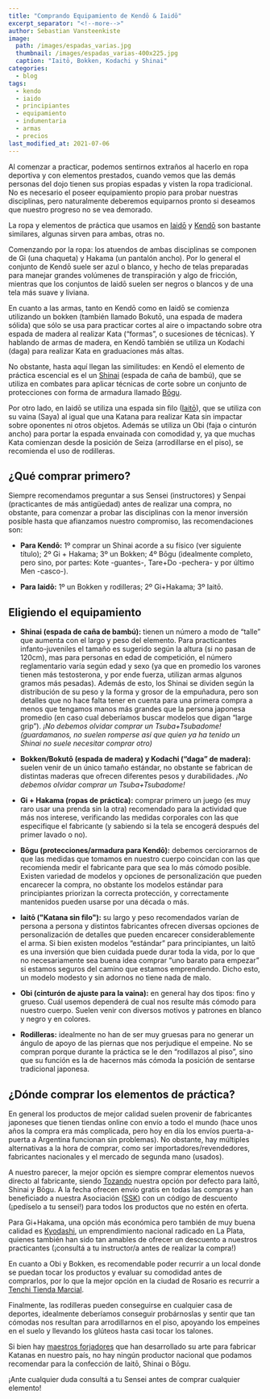 ```yaml
---
title: "Comprando Equipamiento de Kendō & Iaidō"
excerpt_separator: "<!--more-->"
author: Sebastian Vansteenkiste
image: 
  path: /images/espadas_varias.jpg
  thumbnail: /images/espadas_varias-400x225.jpg
  caption: "Iaitō, Bokken, Kodachi y Shinai"
categories:
  - blog
tags: 
  - kendo
  - iaido
  - principiantes
  - equipamiento
  - indumentaria
  - armas
  - precios
last_modified_at: 2021-07-06
---
```


Al comenzar a practicar, podemos sentirnos extraños al hacerlo en ropa deportiva y con elementos prestados, cuando vemos que las demás personas del dojo tienen sus propias espadas y visten la ropa tradicional. No es necesario el poseer equipamiento propio para probar nuestras disciplinas, pero naturalmente deberemos equiparnos pronto si deseamos que nuestro progreso no se vea demorado.

<!--more-->

La ropa y elementos de práctica que usamos en [Iaidō](/disciplinas/Iaidō) y [Kendō](/disciplinas/Kendō) son bastante similares, algunas sirven para ambas, otras no.

Comenzando por la ropa: los atuendos de ambas disciplinas se componen de Gi (una chaqueta) y Hakama (un pantalón ancho). Por lo general el conjunto de Kendō suele ser azul o blanco, y hecho de telas preparadas para manejar grandes volúmenes de transpiración y algo de fricción, mientras que los conjuntos de Iaidō suelen ser negros o blancos y de una tela más suave y liviana.

En cuanto a las armas, tanto en Kendō como en Iaidō se comienza utilizando un bokken (también llamado Bokutō, una espada de madera sólida) que sólo se usa para practicar cortes al aire o impactando sobre otra espada de madera al realizar Kata (“formas”, o sucesiones de técnicas). Y hablando de armas de madera, en Kendō también se utiliza un Kodachi (daga) para realizar Kata en graduaciones más altas.

No obstante, hasta aquí llegan las similitudes: en Kendō el elemento de práctica escencial es el un [Shinai](https://es.wikipedia.org/wiki/Shinai) (espada de caña de bambú), que se utiliza en combates para aplicar técnicas de corte sobre un conjunto de protecciones con forma de armadura llamado [Bōgu](https://es.wikipedia.org/wiki/Kendo#Partes_del_b%C5%8Dgu_(armadura)).

Por otro lado, en Iaidō se utiliza una espada sin filo ([Iaitō](https://es.wikipedia.org/wiki/Iait%C5%8D)), que se utiliza con su vaina (Saya) al igual que una Katana para realizar Kata sin impactar sobre oponentes ni otros objetos. Además se utiliza un Obi (faja o cinturón ancho) para portar la espada envainada con comodidad y, ya que muchas Kata comienzan desde la posición de Seiza (arrodillarse en el piso), se recomienda el uso de rodilleras.

## ¿Qué comprar primero?

Siempre recomendamos preguntar a sus Sensei (instructores) y Senpai (practicantes de más antigüedad) antes de realizar una compra, no obstante, para comenzar a probar las disciplinas con la menor inversión posible hasta que afianzamos nuestro compromiso, las recomendaciones son:

- **Para Kendō:** 1º comprar un Shinai acorde a su físico (ver siguiente título); 2º Gi + Hakama; 3º un Bokken; 4º Bōgu (idealmente completo, pero sino, por partes: Kote -guantes-, Tare+Do -pechera- y por último Men -casco-).

- **Para Iaidō:** 1º un Bokken y rodilleras; 2º Gi+Hakama; 3º Iaitō.

## Eligiendo el equipamiento

- **Shinai (espada de caña de bambú):** tienen un número a modo de “talle” que aumenta con el largo y peso del elemento. Para practicantes infanto-juveniles el tamaño es sugerido según la altura (si no pasan de 120cm), mas para personas en edad de competición, el número reglamentario varía según edad y sexo (ya que en promedio los varones tienen más testosterona, y por ende fuerza, utilizan armas algunos gramos más pesadas). Además de esto, los Shinai se dividen según la distribución de su peso y la forma y grosor de la empuñadura, pero son detalles que no hace falta tener en cuenta para una primera compra a menos que tengamos manos más grandes que la persona japonesa promedio (en caso cual deberíamos buscar modelos que digan “large grip”). *¡No debemos olvidar comprar un Tsuba+Tsubadome! (guardamanos, no suelen romperse así que quien ya ha tenido un Shinai no suele necesitar comprar otro)*

- **Bokken/Bokutō (espada de madera) y Kodachi (“daga” de madera):** suelen venir de un único tamaño estándar, no obstante se fabrican de distintas maderas que ofrecen diferentes pesos y durabilidades. *¡No debemos olvidar comprar un Tsuba+Tsubadome!*

- **Gi + Hakama (ropas de práctica):** comprar primero un juego (es muy raro usar una prenda sin la otra) recomendado para la actividad que más nos interese, verificando las medidas corporales con las que especifique el fabricante (y sabiendo si la tela se encogerá después del primer lavado o no).

- **Bōgu (protecciones/armadura para Kendō):** debemos cerciorarnos de que las medidas que tomamos en nuestro cuerpo coincidan con las que recomienda medir el fabricante para que sea lo más cómodo posible. Existen variedad de modelos y opciones de personalización que pueden encarecer la compra, no obstante los modelos estándar para principiantes priorizan la correcta protección, y correctamente mantenidos pueden usarse por una década o más.

- **Iaitō ("Katana sin filo"):** su largo y peso recomendados varían de persona a persona y distintos fabricantes ofrecen diversas opciones de personalización de detalles que pueden encarecer considerablemente el arma. Si bien existen modelos “estándar” para principiantes, un Iaitō es una inversión que bien cuidada puede durar toda la vida, por lo que no necesariamente sea buena idea comprar “uno barato para empezar” si estamos seguros del camino que estamos emprendiendo. Dicho esto, un modelo modesto y sin adornos no tiene nada de malo.

- **Obi (cinturón de ajuste para la vaina):** en general hay dos tipos: fino y grueso. Cuál usemos dependerá de cual nos resulte más cómodo para nuestro cuerpo. Suelen venir con diversos motivos y patrones en blanco y negro y en colores.

- **Rodilleras:** idealmente no han de ser muy gruesas para no generar un ángulo de apoyo de las piernas que nos perjudique el empeine. No se compran porque durante la práctica se le den  “rodillazos al piso”, sino que su función es la de hacernos más cómoda la posición de sentarse tradicional japonesa.

## ¿Dónde comprar los elementos de práctica?

En general los productos de mejor calidad suelen provenir de fabricantes japoneses que tienen tiendas online con envío a todo el mundo (hace unos años la compra era más complicada, pero hoy en día los envíos puerta-a-puerta a Argentina funcionan sin problemas). No obstante, hay múltiples alternativas a la hora de comprar, como ser importadores/revendedores, fabricantes nacionales y el mercado de segunda mano (usados).

A nuestro parecer, la mejor opción es siempre comprar elementos nuevos directo al fabricante, siendo [Tozando](https://tozandoshop.com) nuestra opción por defecto para Iaitō, Shinai y Bōgu. A la fecha ofrecen envío gratis en todas las compras y han beneficiado a nuestra Asociación ([SSK](https://shinsenkai.org)) con un código de descuento (¡pedíselo a tu sensei!) para todos los productos que no estén en oferta.

Para Gi+Hakama, una opción más económica pero también de muy buena calidad es [Kyodashi](https://www.kyodashi.com.ar), un emprendimiento nacional radicado en La Plata, quienes también han sido tan amables de ofrecer un descuento a nuestros practicantes (¡consultá a tu instructor/a antes de realizar la compra!)

En cuanto a Obi y Bokken, es recomendable poder recurrir a un local donde se puedan tocar los productos y evaluar su comodidad antes de comprarlos, por lo que la mejor opción en la ciudad de Rosario es recurrir a [Tenchi Tienda Marcial](http://www.tenchi.com.ar).

Finalmente, las rodilleras pueden conseguirse en cualquier casa de deportes, idealmente deberíamos conseguir probárnoslas y sentir que tan cómodas nos resultan para arrodillarnos en el piso, apoyando los empeines en el suelo y llevando los glúteos hasta casi tocar los talones.

Si bien hay [maestros forjadores](https://www.instagram.com/forjafontenla/) que han desarrollado su arte para fabricar Katanas en nuestro país, no hay ningún productor nacional que podamos recomendar para la confección de Iaitō, Shinai o Bōgu.

¡Ante cualquier duda consultá a tu Sensei antes de comprar cualquier elemento!
